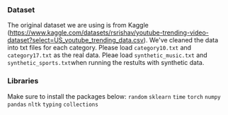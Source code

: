 ### Dataset
The original dataset we are using is from Kaggle (https://www.kaggle.com/datasets/rsrishav/youtube-trending-video-dataset?select=US_youtube_trending_data.csv). We've cleaned the data into txt files for each category. Please load `category10.txt` and `category17.txt` as the real data. Pleae load `synthetic_music.txt` and `synthetic_sports.txt`when running the restults with synthetic data. 

### Libraries
Make sure to install the packages below:
`random`
`sklearn`
`time`
`torch`
`numpy`
`pandas`
`nltk` 
`typing`
`collections`